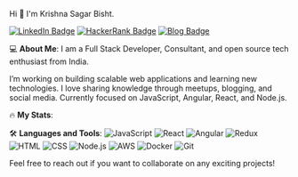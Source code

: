 Hi 👋 I'm Krishna Sagar Bisht.

[![LinkedIn Badge](https://img.shields.io/badge/-LinkedIn-blue)](https://www.linkedin.com/in/krishna-sagar-singh-bisht-7551a4171)
[![HackerRank Badge](https://img.shields.io/badge/-HackerRank-2EC866?style=flat&logo=HackerRank&logoColor=white)](https://www.hackerrank.com/profile/kssbisht1997)
[![Blog Badge](https://img.shields.io/badge/-Blog-orange)](https://portofolio-krishnasagar.netlify.app/#home)

💻 **About Me**:
I am a Full Stack Developer, Consultant, and open source tech enthusiast from India.

I’m working on building scalable web applications and learning new technologies.
I love sharing knowledge through meetups, blogging, and social media.
Currently focused on JavaScript, Angular, React, and Node.js.

🔥 **My Stats**:

🛠️ **Languages and Tools**:
![JavaScript](https://img.shields.io/badge/-JavaScript-yellow) 
![React](https://img.shields.io/badge/-React-blue) 
![Angular](https://img.shields.io/badge/-Angular-red) 
![Redux](https://img.shields.io/badge/-Redux-purple) 
![HTML](https://img.shields.io/badge/-HTML-orange) 
![CSS](https://img.shields.io/badge/-CSS-blue) 
![Node.js](https://img.shields.io/badge/-Node.js-green) 
![AWS](https://img.shields.io/badge/-AWS-orange) 
![Docker](https://img.shields.io/badge/-Docker-blue) 
![Git](https://img.shields.io/badge/-Git-red)

Feel free to reach out if you want to collaborate on any exciting projects!
